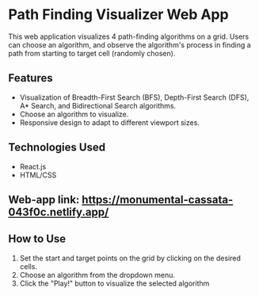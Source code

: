 # Path Finding Visualizer Web App

This web application visualizes 4 path-finding algorithms on a grid. Users can choose an algorithm, and observe the algorithm's process in finding a path from starting to target cell (randomly chosen).

## Features

- Visualization of Breadth-First Search (BFS), Depth-First Search (DFS), A* Search, and Bidirectional Search algorithms.
- Choose an algorithm to visualize.
- Responsive design to adapt to different viewport sizes.

## Technologies Used

- React.js
- HTML/CSS

## Web-app link: https://monumental-cassata-043f0c.netlify.app/


## How to Use

1. Set the start and target points on the grid by clicking on the desired cells.
2. Choose an algorithm from the dropdown menu.
3. Click the "Play!" button to visualize the selected algorithm
